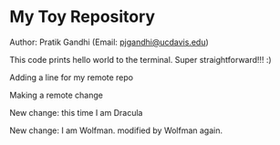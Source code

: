 # My Toy Repository

Author: Pratik Gandhi (Email: pjgandhi@ucdavis.edu)

This code prints hello world to the terminal. Super straightforward!!! :)

Adding a line for my remote repo

Making a remote change

New change: this time I am Dracula

New change: I am Wolfman. modified by Wolfman again.
